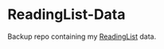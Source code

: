 # ReadingList-Data
Backup repo containing my [ReadingList](https://github.com/andmos/ReadingList.git) data.
